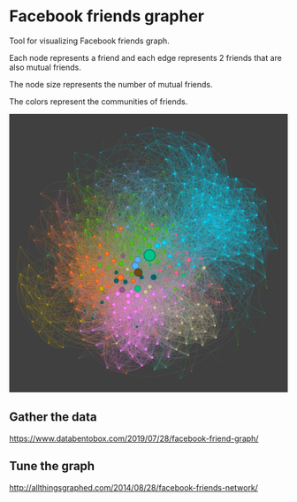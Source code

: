 
# Facebook friends grapher

Tool for visualizing Facebook friends graph.

Each node represents a friend and each edge represents 2 friends that are also mutual friends.

The node size represents the number of mutual friends.

The colors represent the communities of friends.

![example-1](examples/example_1.png)

## Gather the data
https://www.databentobox.com/2019/07/28/facebook-friend-graph/

## Tune the graph
http://allthingsgraphed.com/2014/08/28/facebook-friends-network/
